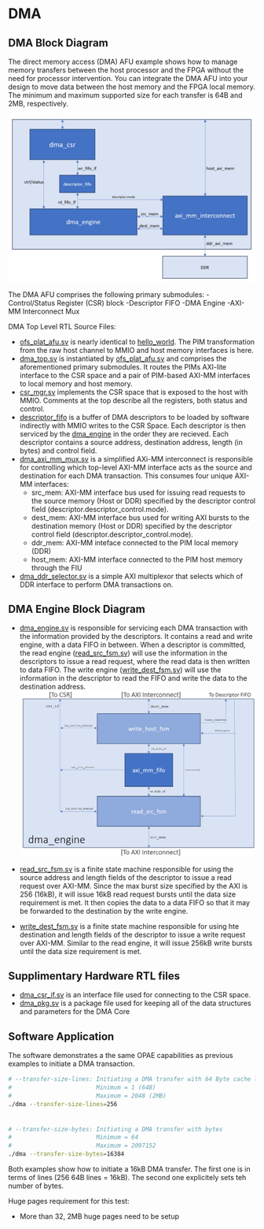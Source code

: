 # DMA
## DMA Block Diagram

The direct memory access (DMA) AFU example shows how to manage memory transfers between the host processor and the FPGA without the need for processor intervention.  You can integrate the DMA AFU into your design to move data between the host memory and the FPGA local memory. The minimum and maximum supported size for each transfer is 64B and 2MB, respectively.

![DMA Top Level Block Diagram](doc/dma_top_block_diagram.PNG)

The DMA AFU comprises the following primary submodules:
-Control/Status Register (CSR) block
-Descriptor FIFO
-DMA Engine
-AXI-MM Interconnect Mux

DMA Top Level RTL Source Files:
- [ofs\_plat\_afu.sv](hw/rtl/ofs_plat_afu.sv) is nearly identical to [hello\_world](../hello_world/). The PIM transformation from the raw host channel to MMIO and host memory interfaces is here.
- [dma\_top.sv](hw/rtl/dma_top.sv) is instantiated by [ofs\_plat\_afu.sv](hw/rtl/ofs_plat_afu.sv) and comprises the aforementioned primary submodules.  It routes the PIMs AXI-lite interface to the CSR space and a pair of PIM-based AXI-MM interfaces to local memory and host memory. 
- [csr\_mgr.sv](hw/rtl/csr_mgr.sv) implements the CSR space that is exposed to the host with MMIO. Comments at the top describe all the registers, both status and control.
- [descriptor\_fifo](https://github.com/OFS/ofs-platform-afu-bbb/blob/master/plat_if_develop/ofs_plat_if/src/rtl/utils/prims/ofs_plat_prim_fifo_bram.sv) is a buffer of DMA descriptors to be loaded by software indirectly with MMIO writes to the CSR Space.  Each descriptor is then serviced by the [dma\_engine](hw/rtl/dma_engine.sv) in the order they are recieved.  Each descriptor contains a source address, destination address, length (in bytes) and control field.
- [dma\_axi\_mm\_mux.sv](hw/rtl/dma_axi_mm_mux.sv) is a simplified AXi-MM interconnect is responsible for controlling which top-level AXI-MM interface acts as the source and destination for each DMA transaction. This consumes four unique AXI-MM interfaces: 
    - src\_mem: AXI-MM interface bus used for issuing read requests to the source memory (Host or DDR) specified by the descriptor control field (descriptor.descriptor\_control.mode).
    - dest\_mem: AXI-MM interface bus used for writing AXI bursts to the destination memory (Host or DDR) specified by the descriptor control field (descriptor.descriptor\_control.mode). 
    - ddr\_mem: AXI-MM inteface connected to the PIM local memory (DDR)
    - host\_mem: AXI-MM interface connected to the PIM host memory through the FIU 
- [dma\_ddr\_selector.sv](hw/rtl/dma_ddr_selector.sv) is a simple AXI multiplexor that selects which of DDR interface to perform DMA transactions on.  

## DMA Engine Block Diagram
- [dma\_engine.sv](hw/rtl/dma_engine.sv) is responsible for servicing each DMA transaction with the information provided by the descriptors. It contains a read and write engine, with a data FIFO in between.  When a descriptor is committed, the read engine ([read\_src\_fsm.sv](hw/rtl/read_src_fsm.sv)) will use the information in the descriptors to issue a read request, where the read data is then written to data FIFO. The write engine ([write\_dest\_fsm.sv](hw/rtl/write_dest_fsm.sv)) will use the information in the descriptor to read the FIFO and write the data to the destination address. 
![DMA Engine Block Diagram](doc/dma_engine_block_diagram.PNG)

- [read\_src\_fsm.sv](hw/rtl/read_src_fsm.sv) is a finite state machine responsible for using the source address and length fields of the descriptor to issue a read request over AXI-MM.  Since the max burst size specified by the AXI is 256 (16kB), it will issue 16kB read request bursts until the data size requirement is met.  It then copies the data to a data FIFO so that it may be forwarded to the destination by the write engine.  
- [write\_dest\_fsm.sv](hw/rtl/write_dest_fsm.sv) is a finite state machine responsible for using hte destination and length fields of the descriptor to issue a write request over AXI-MM. Similar to the read engine, it will issue 256kB write bursts until the data size requirement is met.

## Supplimentary Hardware RTL files
- [dma\_csr\_if.sv](hw/rtl/dma_csr_if.sv) is an interface file used for connecting to the CSR space.
- [dma\_pkg.sv](hw/rtl/dma_pkg.sv) is a package file used for keeping all of the data structures and parameters for the DMA Core

## Software Application
The software demonstrates a the same OPAE capabilities as previous examples to initiate a DMA transaction.  

```bash
# --transfer-size-lines: Initiating a DMA transfer with 64 Byte cache lines
#                        Minimum = 1 (64B)
#                        Maximum = 2048 (2MB)
./dma --transfer-size-lines=256


# --transfer-size-bytes: Initiating a DMA transfer with bytes 
#                        Minimum = 64 
#                        Maximum = 2097152
./dma --transfer-size-bytes=16384
```

Both examples show how to initiate a 16kB DMA transfer.  The first one is in terms of lines (256 64B lines = 16kB).  The second one explicitely sets teh number of bytes.

Huge pages requirement for this test:
  - More than 32, 2MB huge pages need to be setup
